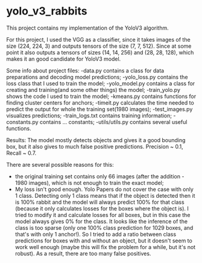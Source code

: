 # yolo_v3_rabbits
This project contains my implementation of the YoloV3 algorithm.

For this project, I used the VGG as a classifier, since it takes images of the size (224, 224, 3) and outputs tensors of the size (7, 7, 512). Since at some point it also outputs a tensors of sizes (14, 14, 256) and (28, 28, 128), which makes it an good candidate for YoloV3 model.

Some info about project files:
-data.py contains a class for data preparations and decoding model predictions;
-yolo_loss.py contains the loss class that I used to train the model;
-yolo_model.py contains a class for creating and training(and some other things) the model;
-train_yolo.py shows the code I used to train the model;
-kmeans.py contains functions for finding cluster centers for anchors;
-timeit.py calculates the time needed to predict the output for whole the training set(1980 images);
-test_images.py visualizes predictions;
-train_logs.txt contains training information;
-constants.py contains ... constants;
-utils/utils.py contains several useful functions.

Results:
The model mostly detects objects and gives it a good bounding box, but it also gives to much false positive predictions.
Precision ~ 0.1, Recall ~ 0.7.

There are several possible reasons for this:
- the original training set contains only 66 images (after the addition - 1980 images), which is not enough to train the exact model;
- My loss isn't good enough. Yolo Papers do not cover the case with only 1 class. Detecting only 1 class means that if the object is detected then it is 100% rabbit and the model will always predict 100% for that class (because it only calculates losses for the boxes where the object is). I tried to modify it and calculate losses for all boxes, but in this case the model always gives 0% for the class. It looks like the inference of the class is too sparse (only one 100% class prediction for 1029 boxes, and that's with only 1 anchor!). So I tried to add a ratio between class predictions for boxes with and without an object, but it doesn't seem to work well enough (maybe this will fix the problem for a while, but it's not robust). As a result, there are too many false positives.
